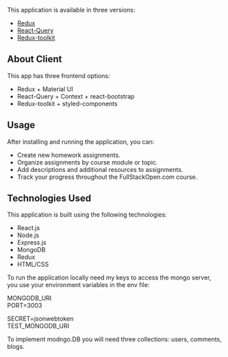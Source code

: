 <p>This application is available in three versions:</p>
<ul>
  <li><a href='https://bloglist-redux.onrender.com'>Redux</a></li>
  <li><a href='https://bloglist-react-qeury.onrender.com'>React-Query</a></li>
  <Li><a href='https://blogs-e1xm.onrender.com'>Redux-toolkit</a></Li>
</ul>
<h2>About Client</h2>
<p>This app has three frontend options:</p>
<ul>
  <li>Redux + Material UI</li>
  <li>React-Query + Context + react-bootstrap</li>
  <li>Redux-toolkit + styled-components</li>
</ul>
<h2>Usage</h2>
<p>After installing and running the application, you can:</p>
<ul>
  <li>Create new homework assignments.</li>
  <li>Organize assignments by course module or topic.</li>
  <li>Add descriptions and additional resources to assignments.</li>
  <li>Track your progress throughout the FullStackOpen.com course.</li>
</ul>

<h2>Technologies Used</h2>

<p>This application is built using the following technologies:<p></p>
<ul>
  <li>React.js</li>
  <li>Node.js</li>
  <li>Express.js</li>
  <li>MongoDB</li>
  <li>Redux</li>
  <li>HTML/CSS</li>
</ul>

<p>To run the application locally need my keys to access the mongo server, you use your environment variables in the env file:</p>
<div>
MONGODB_URI<br>
PORT=3003<br>

SECRET=jsonwebtoken<br>
TEST_MONGODB_URI<br>
</div>

<p>To implement modngo.DB you will need three collections: users, comments, blogs.</p>
